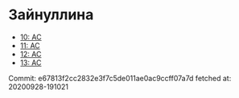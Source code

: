 # Зайнуллина
- [10: AC](10.md)
- [11: AC](11.md)
- [12: AC](12.md)
- [13: AC](13.md)

Commit: e67813f2cc2832e3f7c5de011ae0ac9ccff07a7d
 fetched at: 20200928-191021
